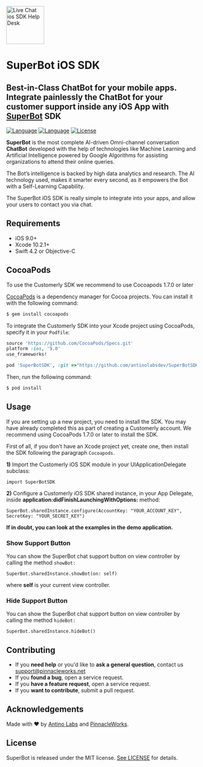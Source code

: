 <p align="left">
<a href="https://pinnacle.works">
  <img src="https://pinnacle.works/site/wp-content/uploads/revslider/home-w/superbots-1.png" height="100" alt="Live Chat ios SDK Help Desk"></a>
</p>
<h1>SuperBot iOS SDK</h1>
<h2> Best-in-Class ChatBot for your mobile apps. Integrate painlessly the ChatBot for your customer support inside any iOS App with <a href="https://pinnacle.works/solutions/superbot/">SuperBot</a> SDK </h2>

  [![Language](https://img.shields.io/badge/Swift-5-orange.svg)]()
  [![Language](https://img.shields.io/badge/Objective--C-compatible-blue.svg)]()
  [![License](https://img.shields.io/badge/license-Apache%20License%202.0-red.svg)]()
  
**SuperBot** is the most complete AI-driven Omni-channel conversation **ChatBot** developed with the help of technologies like Machine Learning and Artificial Intelligence powered by Google Algorithms for assisting organizations to attend their online queries.

The Bot’s intelligence is backed by high data analytics and research. The AI technology used, makes it smarter every second, as it empowers the Bot with a Self-Learning Capability.

The SuperBot iOS SDK is really simple to integrate into your apps, and allow your users to contact you via chat.

## Requirements

- iOS 9.0+
- Xcode 10.2.1+
- Swift 4.2 or Objective-C

## CocoaPods

To use the Customerly SDK we recommend to use Cocoapods 1.7.0 or later

[CocoaPods](http://cocoapods.org) is a dependency manager for Cocoa projects. You can install it with the following command:

```bash
$ gem install cocoapods
```

To integrate the Customerly SDK into your Xcode project using CocoaPods, specify it in your `Podfile`:


```ruby
source 'https://github.com/CocoaPods/Specs.git'
platform :ios, '9.0'
use_frameworks!

pod 'SuperBotSDK', :git =>"https://github.com/antinolabsdev/SuperBotSDK.git"
```

Then, run the following command:

```bash
$ pod install
```

## Usage
If you are setting up a new project, you need to install the SDK. You may have already completed this as part of creating a Customerly account. We recommend using CocoaPods 1.7.0 or later to install the SDK.

First of all, if you don't have an Xcode project yet, create one, then install the SDK following the paragraph `Cocoapods`.

**1)** Import the Customerly iOS SDK module in your UIApplicationDelegate subclass:

```
import SuperBotSDK
```
**2)** Configure a Customerly iOS SDK shared instance, in your App Delegate, inside **application:didFinishLaunchingWithOptions:** method:

```
SuperBot.sharedInstance.configure(AccountKey: "YOUR_ACCOUNT_KEY", SecretKey: "YOUR_SECRET_KEY")
```

**If in doubt, you can look at the examples in the demo application.**

### Show Support Button
You can show the SuperBot chat support button on view controller by calling the method `showBot:`

```
SuperBot.sharedInstance.showBot(on: self)
```
where **self** is your current view controller.


### Hide Support Button
You can show the SuperBot chat support button on view controller by calling the method `hideBot:`

```
SuperBot.sharedInstance.hideBot()
```

## Contributing

- If you **need help** or you'd like to **ask a general question**, contact us support@pinnacleworks.net
- If you **found a bug**, open a service request.
- If you **have a feature request**, open a service request.
- If you **want to contribute**, submit a pull request.


## Acknowledgements

Made with ❤️ by [Antino Labs](https://www.antino.io/) and [PinnacleWorks](https://pinnacle.works/).


## License
SuperBot is released under the MIT license. [See LICENSE](https://github.com/pinnacle-works/SuperBot-SDK-for-iOS/blob/master/LICENSE) for details.
